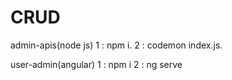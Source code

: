 # CRUD
admin-apis(node js)
  1 : npm i.
  2 : codemon index.js.

user-admin(angular)
  1 : npm i
  2 : ng serve
